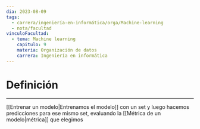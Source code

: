 ```yaml
---
dia: 2023-08-09
tags:
  - carrera/ingeniería-en-informática/orga/Machine-learning
  - nota/facultad
vinculoFacultad:
  - tema: Machine learning
    capitulo: 9
    materia: Organización de datos
    carrera: Ingeniería en informática
---
```

# Definición
---
[[Entrenar un modelo|Entrenamos el modelo]] con un set y luego hacemos predicciones para ese mismo set, evaluando la [[Métrica de un modelo|métrica]] que elegimos